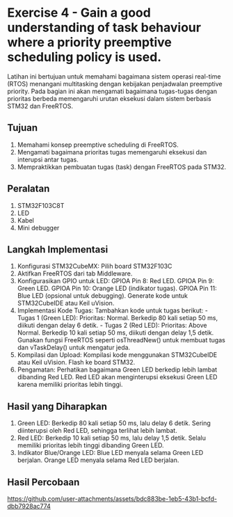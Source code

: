 # Exercise	4	-	Gain	a	good	understanding	of	task behaviour	where	a	priority	preemptive	scheduling	policy is	used.
Latihan ini bertujuan untuk memahami bagaimana sistem operasi real-time (RTOS) menangani multitasking dengan kebijakan penjadwalan preemptive priority. Pada bagian ini akan mengamati bagaimana tugas-tugas dengan prioritas berbeda memengaruhi urutan eksekusi dalam sistem berbasis STM32 dan FreeRTOS.

## Tujuan
1. Memahami konsep preemptive scheduling di FreeRTOS.
2. Mengamati bagaimana prioritas tugas memengaruhi eksekusi dan interupsi antar tugas.
3. Mempraktikkan pembuatan tugas (task) dengan FreeRTOS pada STM32.

## Peralatan
1. STM32F103C8T
2. LED
3. Kabel
4. Mini debugger

## Langkah Implementasi
1. Konfigurasi STM32CubeMX: Pilih board STM32F103C
2. Aktifkan FreeRTOS dari tab Middleware.
3. Konfigurasikan GPIO untuk LED:
GPIOA Pin 8: Red LED.
		GPIOA Pin 9: Green LED.
		GPIOA Pin 10: Orange LED (indikator tugas).
		GPIOA Pin 11: Blue LED (opsional untuk debugging).
		Generate kode untuk STM32CubeIDE atau Keil uVision.
5. Implementasi Kode Tugas: Tambahkan kode untuk tugas berikut:
		- Tugas 1 (Green LED):
			Prioritas: Normal.
			Berkedip 80 kali setiap 50 ms, diikuti dengan delay 6 detik.
		- Tugas 2 (Red LED):
			Prioritas: Above Normal.
			Berkedip 10 kali setiap 50 ms, diikuti dengan delay 1,5 detik.
			Gunakan fungsi FreeRTOS seperti osThreadNew() untuk membuat tugas dan vTaskDelay() untuk mengatur jeda.
6. Kompilasi dan Upload:
   Kompilasi kode menggunakan STM32CubeIDE atau Keil uVision.
   Flash ke board STM32.
7. Pengamatan: Perhatikan bagaimana Green LED berkedip lebih lambat dibanding Red LED. Red LED akan menginterupsi eksekusi Green LED karena memiliki prioritas lebih tinggi.

## Hasil yang Diharapkan
1. Green LED:
   Berkedip 80 kali setiap 50 ms, lalu delay 6 detik.
   Sering diinterupsi oleh Red LED, sehingga terlihat lebih lambat.
2. Red LED:
   Berkedip 10 kali setiap 50 ms, lalu delay 1,5 detik.
   Selalu memiliki prioritas lebih tinggi dibanding Green LED.
3. Indikator Blue/Orange LED:
   Blue LED menyala selama Green LED berjalan.
   Orange LED menyala selama Red LED berjalan.

## Hasil Percobaan


https://github.com/user-attachments/assets/bdc883be-1eb5-43b1-bcfd-dbb7928ac774


